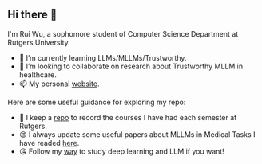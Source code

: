 ## Hi there 👋

I'm Rui Wu, a sophomore student of Computer Science Department at Rutgers University.

- 🌱 I’m currently learning LLMs/MLLMs/Trustworthy.
- 👯 I’m looking to collaborate on research about Trustworthy MLLM in healthcare.
- 📫 My personal [website](https://iamb3st.github.io/).



Here are some useful guidance for exploring my repo:

- 🥰 I keep a [repo](https://github.com/IamB3ST/MyCourses) to record the courses I have had each semester at Rutgers.
- 😍 I always update some useful papers about MLLMs in Medical Tasks I have readed [here](https://github.com/IamB3ST/PaperReading).
- 😘 Follow my [way](https://github.com/IamB3ST/LearningDL) to study deep learning and LLM if you want!
